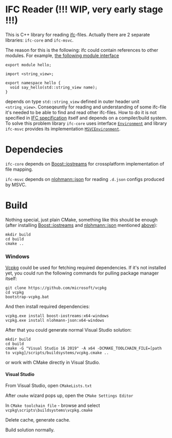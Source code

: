 # IFC Reader (!!! WIP, very early stage !!!)
This is C++ library for reading [ifc](https://github.com/microsoft/ifc-spec)-files.
Actually there are 2 separate libraries: `ifc-core` and `ifc-msvc`.

The reason for this is the following: ifc could contain references to other modules.
For example, [the following module interface](https://github.com/Klaim/cxx20-modules-examples/blob/master/hello-module/hello/hello.mxx)
```
export module hello;

import <string_view>;

export namespace hello {
  void say_hello(std::string_view name);
}
```
depends on type `std::string_view` defined in outer header unit `<string_view>`.
Conseqeuntly for reading and understanding of some ifc-file it's needed to be able to find and read other ifc-files.
How to do it is not specified in [IFC specification](https://github.com/microsoft/ifc-spec) itself and depends on a compiler/build system.
To solve this problem library `ifc-core` uses interface [`Environment`](https://github.com/AndreyG/ifc-reader/blob/master/lib/core/include/ifc/Environment.h)
and library `ifc-msvc` provides its implementation [`MSVCEnvironment`](https://github.com/AndreyG/ifc-reader/blob/master/lib/msvc/include/ifc/MSVCEnvironment.h).

# Dependecies
`ifc-core` depends on [Boost::iostreams](https://www.boost.org/doc/libs/1_77_0/libs/iostreams/doc/index.html) for crossplatform implementation of file mapping.

`ifc-msvc` depends on [nlohmann::json](https://github.com/nlohmann/json) for reading `.d.json` configs produced by MSVC.

# Build
Nothing special, just plain CMake, something like this should be enough (after installing [Boost::iostreams](https://www.boost.org/doc/libs/1_77_0/libs/iostreams/doc/index.html)
and [nlohmann::json](https://github.com/nlohmann/json) mentioned [above](#Dependencies)):
```
mkdir build
cd build
cmake ..
```
### Windows
[Vcpkg](https://github.com/microsoft/vcpkg) could be used for fetching required dependencies. If it's not installed yet, you could run the following commands for pulling package manager itself:

    git clone https://github.com/microsoft/vcpkg
    cd vcpkg
    bootstrap-vcpkg.bat
    
And then install required dependencies: 

    vcpkg.exe install boost-iostreams:x64-windows
    vcpkg.exe install nlohmann-json:x64-windows

After that you could generate normal Visual Studio solution:
```
mkdir build
cd build
cmake -G "Visual Studio 16 2019" -A x64 -DCMAKE_TOOLCHAIN_FILE=[path to vcpkg]/scripts/buildsystems/vcpkg.cmake ..
```
or work with CMake directly in Visual Studio.

#### Visual Studio

From Visual Studio, open `CMakeLists.txt`

After `cmake` wizard pops up, open the `CMake Settings Editor`

In `CMake toolchain file` - browse and select `vcpkg\scripts\buildsystems\vcpkg.cmake`

Delete cache, generate cache.

Build solution normally.

